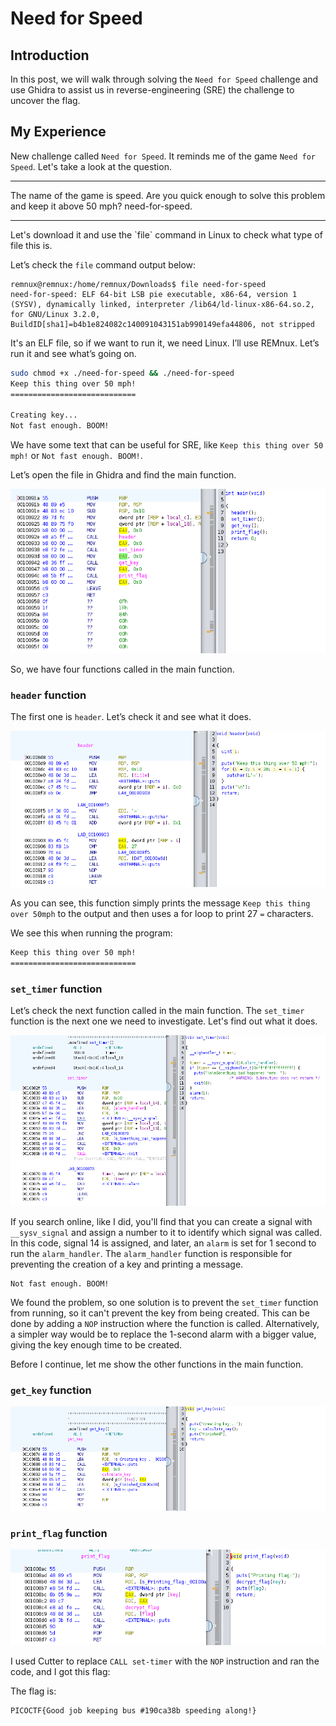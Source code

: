 # Need for Speed

## Introduction
In this post, we will walk through solving the `Need for Speed` challenge and use Ghidra to assist us in reverse-engineering (SRE) the challenge to uncover the flag.

## My Experience
New challenge called `Need for Speed`. It reminds me of the game `Need for Speed`. Let's take a look at the question.

<hr/>
The name of the game is speed. Are you quick enough to solve this problem and keep it above 50 mph? need-for-speed.
<hr/>
Let's download it and use the `file` command in Linux to check what type of file this is. 

Let’s check the `file` command output below:


```console
remnux@remnux:/home/remnux/Downloads$ file need-for-speed
need-for-speed: ELF 64-bit LSB pie executable, x86-64, version 1 (SYSV), dynamically linked, interpreter /lib64/ld-linux-x86-64.so.2, for GNU/Linux 3.2.0, BuildID[sha1]=b4b1e824082c140091043151ab990149efa44806, not stripped
```
It's an ELF file, so if we want to run it, we need Linux. I’ll use REMnux. Let’s run it and see what’s going on.


```bash
sudo chmod +x ./need-for-speed && ./need-for-speed
Keep this thing over 50 mph!
============================

Creating key...
Not fast enough. BOOM!
```

We have some text that can be useful for SRE, like `Keep this thing over 50 mph!` or `Not fast enough. BOOM!`.

Let’s open the file in Ghidra and find the main function.

![Ghidra main function need-for-speed challenge](./image/Ghidra-NeedForSpeed-main.png)

So, we have four functions called in the main function.

### `header` function
The first one is `header`. Let’s check it and see what it does.

![Ghidra header function need-for-speed challenge](./image/Ghidra-NeedForSpeed-header.png)

As you can see, this function simply prints the message `Keep this thing over 50mph` to the output and then uses a for loop to print 27 `=` characters.

We see this when running the program:

```txt
Keep this thing over 50 mph!
============================
```

### `set_timer` function
Let’s check the next function called in the main function. The `set_timer` function is the next one we need to investigate. Let's find out what it does.

![Ghidra set function need-for-speed challenge](./image/Ghidra-NeedForSpeed-setTimer.png)

If you search online, like I did, you'll find that you can create a signal with `__sysv_signal` and assign a number to it to identify which signal was called. In this code, signal 14 is assigned, and later, an `alarm` is set for 1 second to run the `alarm_handler`. The `alarm_handler` function is responsible for preventing the creation of a key and printing a message.

```
Not fast enough. BOOM!
```
We found the problem, so one solution is to prevent the `set_timer` function from running, so it can't prevent the key from being created. This can be done by adding a `NOP` instruction where the function is called. Alternatively, a simpler way would be to replace the 1-second alarm with a bigger value, giving the key enough time to be created.

Before I continue, let me show the other functions in the main function.

### `get_key` function
![Ghidra get_key function need-for-speed challenge](./image/Ghidra-NeedForSpeed-getkey.png)

### `print_flag` function
![Ghidra print_flag function need-for-speed challenge](./image/Ghidra-NeedForSpeed-printFlag.png)


I used Cutter to replace `CALL set-timer` with the `NOP` instruction and ran the code, and I got this flag:

The flag is:
```
PICOCTF{Good job keeping bus #190ca38b speeding along!}
```

